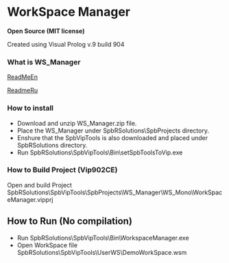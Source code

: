 # WorkSpace Manager
**Open Source (MIT license)**

Created using Visual Prolog v.9 build 904 

### What is WS_Manager
[ReadMeEn](https://pdcvipsolutions.github.io/WorkSpaceManager/HelpEn.html "link title")

[ReadmeRu](https://pdcvipsolutions.github.io/WorkSpaceManager/HelpRu.html "link title")

### How to install
- Download and unzip WS_Manager.zip file.
- Place the WS_Manager under SpbRSolutions\SpbProjects directory.
- Enshure that the SpbVipTools is also downloaded and placed under SpbRSolutions directory.
- Run SpbRSolutions\SpbVipTools\Bin\setSpbToolsToVip.exe

### How to Build Project (Vip902CE)
Open and build Project SpbRSolutions\SpbVipTools\SpbProjects\WS_Manager\WS_Mono\WorkSpaceManager.vipprj

## How to Run (No compilation)
- Run SpbRSolutions\SpbVipTools\Bin\WorkspaceManager.exe
- Open WorkSpace file SpbRSolutions\SpbVipTools\UserWS\DemoWorkSpace.wsm


